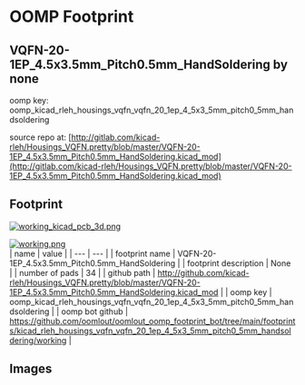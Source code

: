 # OOMP Footprint  
## VQFN-20-1EP_4.5x3.5mm_Pitch0.5mm_HandSoldering  by none  
  
oomp key: oomp_kicad_rleh_housings_vqfn_vqfn_20_1ep_4_5x3_5mm_pitch0_5mm_handsoldering  
  
source repo at: [http://gitlab.com/kicad-rleh/Housings_VQFN.pretty/blob/master/VQFN-20-1EP_4.5x3.5mm_Pitch0.5mm_HandSoldering.kicad_mod](http://gitlab.com/kicad-rleh/Housings_VQFN.pretty/blob/master/VQFN-20-1EP_4.5x3.5mm_Pitch0.5mm_HandSoldering.kicad_mod)  
## Footprint  
  
[![working_kicad_pcb_3d.png](working_kicad_pcb_3d_600.png)](working_kicad_pcb_3d.png)  
  
[![working.png](working_600.png)](working.png)  
| name | value | 
| --- | --- | 
| footprint name | VQFN-20-1EP_4.5x3.5mm_Pitch0.5mm_HandSoldering | 
| footprint description | None | 
| number of pads | 34 | 
| github path | http://github.com/kicad-rleh/Housings_VQFN.pretty/blob/master/VQFN-20-1EP_4.5x3.5mm_Pitch0.5mm_HandSoldering.kicad_mod | 
| oomp key | oomp_kicad_rleh_housings_vqfn_vqfn_20_1ep_4_5x3_5mm_pitch0_5mm_handsoldering | 
| oomp bot github | https://github.com/oomlout/oomlout_oomp_footprint_bot/tree/main/footprints/kicad_rleh_housings_vqfn_vqfn_20_1ep_4_5x3_5mm_pitch0_5mm_handsoldering/working | 
## Images  
